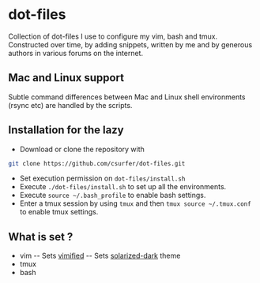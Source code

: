 # dot-files
Collection of dot-files I use to configure my vim, bash and tmux. Constructed over time, by adding snippets, written by me and by generous authors in various forums on the internet.

## Mac and Linux support
Subtle command differences between Mac and Linux shell environments (rsync etc) are handled by the scripts.

## Installation for the lazy
- Download or clone the repository with 
``` bash
git clone https://github.com/csurfer/dot-files.git
```
- Set execution permission on `dot-files/install.sh`
- Execute `./dot-files/install.sh` to set up all the environments.
- Execute `source ~/.bash_profile` to enable bash settings.
- Enter a tmux session by using `tmux` and then `tmux source ~/.tmux.conf` to enable tmux settings.

## What is set ?
- vim
-- Sets [vimified](https://github.com/zaiste/vimified)
-- Sets [solarized-dark](https://github.com/altercation/vim-colors-solarized) theme
- tmux
- bash
